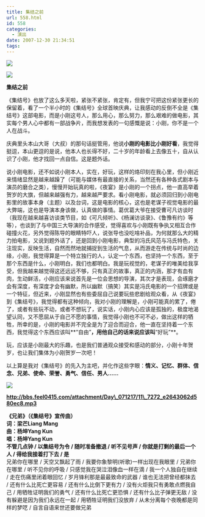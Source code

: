```yaml
---
title: 集结之前
url: 558.html
id: 558
categories:
  - 演出
date: 2007-12-30 21:34:51
tags:
---
```


![](http://photo.guolaijie.com/rooufer/attachments/month_0712/a2007123020461.jpg)  
  
![](http://photo.guolaijie.com/rooufer/attachments/month_0712/s20071230204637.jpg)  
  

**集结之前**

  
《集结号》也放了这么多天啦，紧张不紧张，肯定有，但我宁可把这份紧张更长的保留着，看了一个半小时的《集结号》全球首映庆典，让我感动的反倒不全是《集结号》这部电影，而是小刚这号人，那么用心，那么努力，那么艰难的做电影，其实每个男人心中都有一部战争片，而我想发表的一句感慨是说：小刚，你不是一个人在战斗。  
  
庆典里头本山大哥（大叔）的那句话挺管用，他说**小刚的电影比小刚好看**，我觉得挺逗，本山更逗的是说，他本人也长得不好，二十岁的年龄看上去像五十，自从认识了小刚，他才找回一点自信。这是题外话。  
  
说小刚电影，还不如说小刚本人，实在，好玩，这样的烙印刻在我心里，但小刚近来情绪显然是越来越躁了（可能与媒体有最直接的关系，当然还有各种各式剧本与演员的磨合之类），慢慢开始玩真的啦，《夜宴》是小刚的一个拐点，他一直高举着贺岁的大旗，但越来越强有力，越来越严要求。看小刚电影，就必须回归到小刚电影里的故事本身（主题）以及台词，这是电影的核心，这也是老谋子视觉电影的最大弊端，这也是导演本身该做，认真做的事情。葛优葛大爷在接受曹可凡访谈时（我现在越来越喜访谈类节目，如《可凡倾听》、《杨澜访谈录》、《鲁豫有约》等等），也谈到了与中国三大导演的合作感受，觉得喜欢与小刚既有争执又相互合作碰撞火花，另外觉得陈导的眼睛特吓人，说张导也没吃啥补品，为何就那么大的精力拍电影，又说到题外话了，还是回到小刚电影，典型的冯氏风范与冯氏特色，关注现实，反映生活，自然而然地就捕捉到生活的气息，从而游走在传统与时尚的边缘，小刚，我觉得算是一个特立独行的人，认定一个东西，也坚持一个东西，至于那个东西是什么，小刚明白，我们也都明白。我是玩视觉的，老谋子的唯美给我享受，但我越来越觉得这还远远不够，只有真正的故事，真正的内涵，那才有血有肉，生动鲜活，小刚应该来说首先是一位会思想的导演，其次才是表现，会琢磨才会有深度，有深度才会有幽默，所以幽默（搞笑）其实是冯氏电影的一个招牌或是一个特征，但近来，小刚显然也有些委屈自己说要玩些悲剧给观众看，从《夜宴》到《集结号》，我觉得都有这种倾向，我对小刚的理解是，小刚可能真的累了，倦了，或者有些玩不动，或者不想玩了，说实话，小刚内心应该是孤独的，极度地渴望认同，又不愿屈从于自己不愿的事情，我觉得小刚也不可不必，做出这样的牺牲，所幸的是，小刚的电影并不完全是为了迎合而迎合，他一直在坚持着一个东西，我觉得这个东西应该叫**“自由”**，用他自己的话来说应该叫**“好玩”**。  
  
玩，应该是小刚最大的乐趣，也是我们普通观众接受和感动的部分，小刚十年贺岁，也让我们集体为小刚贺岁一次吧！  
  
以上算是我对《集结号》的先入为主吧，并化作这些字眼：**情义、记忆、群体、信念、兄弟、使命、荣誉、勇气、信任、男人……**  
  
![](http://photo.guolaijie.com/rooufer/attachments/month_0712/l20071230204829.jpg)  
  
  
**http://bbs.feel0415.com/attachment/Day\_071217/11\_7272_e2643062d580ec8.mp3**  
  
**《兄弟》（《集结号》宣传曲）  
词：梁芒Liang Mang  
曲：杨坤Yang Kun  
唱：杨坤Yang Kun**  
**不管几点钟 / 以集结号为令 / 随时准备撤退 / 听不见号声 / 你就是打剩的最后一个人 / 得给我接着打下去 / 是**  
兄弟你在哪里 / 天空又飘起了雨 / 我要你象黎明(听歌)一样出现在我眼里 / 兄弟你在哪里 / 听不见你的呼吸 / 只感觉我在哭泣泪像血一样在滴 / 我一个人独自在继续 / 走在伤痛里闭着眼回忆 / 岁月锋利那是最最致命的武器 / 谁也无法把曾经都抹去 / 还有什么比死亡更容易 / 还有什么比倒下更有力 / 没有火炬我只有勇敢点燃我自己 / 用牺牲证明我们的勇气 / 还有什么比死亡更恐惧 / 还有什么比子弹更无敌 / 没有躲避是因为我们永远在一起 / 用牺牲证明我们没放弃 / 从未分离每个夜晚都是同样的梦呓 / 自言自语来世还要做兄弟
